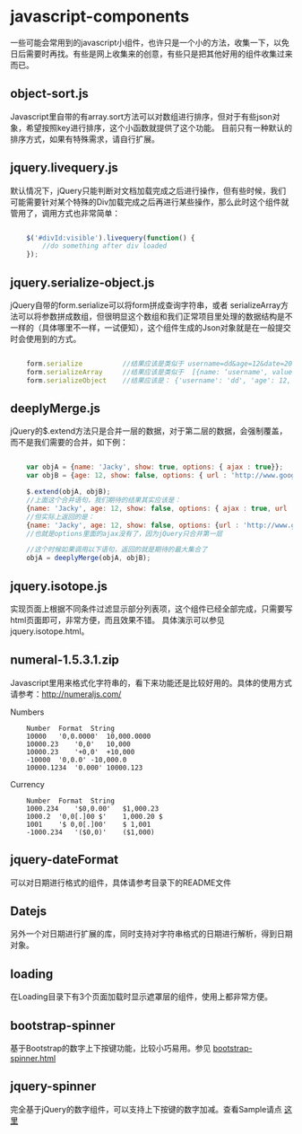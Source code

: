 # javascript-components
 一些可能会常用到的javascript小组件，也许只是一个小的方法，收集一下，以免日后需要时再找。有些是网上收集来的创意，有些只是把其他好用的组件收集过来而已。

## object-sort.js
Javascript里自带的有array.sort方法可以对数组进行排序，但对于有些json对象，希望按照key进行排序，这个小函数就提供了这个功能。
目前只有一种默认的排序方式，如果有特殊需求，请自行扩展。

## jquery.livequery.js
默认情况下，jQuery只能判断对文档加载完成之后进行操作，但有些时候，我们可能需要针对某个特殊的Div加载完成之后再进行某些操作，那么此时这个组件就管用了，调用方式也非常简单：

```javascript

	$('#divId:visible').livequery(function() {
		//do something after div loaded
	});
```

## jquery.serialize-object.js
jQuery自带的form.serialize可以将form拼成查询字符串，或者 serializeArray方法可以将参数拼成数组，但很明显这个数组和我们正常项目里处理的数据结构是不一样的（具体哪里不一样，一试便知），这个组件生成的Json对象就是在一般提交时会使用到的方式。

```javascript

	form.serialize     		//结果应该是类似于 username=dd&age=12&date=20120122 这样的格式
	form.serializeArray   	//结果应该是类似于  [{name: ‘username', value: 'dd'}, {name: 'age', value: 12}]
	form.serializeObject 	//结果应该是： {'username': 'dd', 'age': 12, 'date': ''20120122}   (一般提交应该是需要这种格式吧)
```

## deeplyMerge.js
jQuery的$.extend方法只是合并一层的数据，对于第二层的数据，会强制覆盖，而不是我们需要的合并，如下例：

```javascript

	var objA = {name: 'Jacky', show: true, options: { ajax : true}};
	var objB = {age: 12, show: false, options: { url : 'http://www.google.com'}};

	$.extend(objA, objB);
	//上面这个合并语句，我们期待的结果其实应该是：
	{name: 'Jacky', age: 12, show: false, options: { ajax : true, url : 'http://www.google.com'}};
	//但实际上返回的是：
	{name: 'Jacky', age: 12, show: false, options: {url : 'http://www.google.com'}};
	//也就是options里面的ajax没有了，因为jQuery只合并第一层

	//这个时候如果调用以下语句，返回的就是期待的最大集合了
	objA = deeplyMerge(objA, objB);
```

## jquery.isotope.js
实现页面上根据不同条件过滤显示部分列表项，这个组件已经全部完成，只需要写html页面即可，非常方便，而且效果不错。
具体演示可以参见jquery.isotope.html。

## numeral-1.5.3.1.zip
Javascript里用来格式化字符串的，看下来功能还是比较好用的。具体的使用方式请参考：http://numeraljs.com/
  
Numbers

```
	Number	Format	String
	10000	'0,0.0000'	10,000.0000
	10000.23	'0,0'	10,000
	10000.23	'+0,0'	+10,000
	-10000	'0,0.0'	-10,000.0
	10000.1234	'0.000'	10000.123
```

Currency

```
	Number	Format	String
	1000.234	'$0,0.00'	$1,000.23
	1000.2	'0,0[.]00 $'	1,000.20 $
	1001	'$ 0,0[.]00'	$ 1,001
	-1000.234	'($0,0)'	($1,000)
```
## jquery-dateFormat
可以对日期进行格式的组件，具体请参考目录下的README文件
  
## Datejs
另外一个对日期进行扩展的库，同时支持对字符串格式的日期进行解析，得到日期对象。
  
## loading
在Loading目录下有3个页面加载时显示遮罩层的组件，使用上都非常方便。
  
## bootstrap-spinner
基于Bootstrap的数字上下按键功能，比较小巧易用。参见 [bootstrap-spinner.html](bootstrap-spinner.html)
  
## jquery-spinner
完全基于jQuery的数字组件，可以支持上下按键的数字加减。查看Sample请点 [这里](http://nakupanda.github.io/number-updown/)
  


